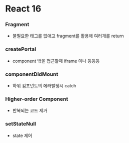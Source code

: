 # React 16

### Fragment
* 불필요한 태그를 없애고 fragment를 활용해 여러개를 return

### createPortal
* component 밖을 접근할때 iframe 이나 등등등

### componentDidMount
* 하위 컴포넌트의 에러발생시 catch

### Higher-order Component
* 반복되는 코드 제거

### setStateNull
* state 제어
